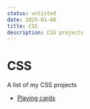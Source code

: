```yaml
---
status: unlisted
date: 2025-01-08
title: CSS
description: CSS projects
---
```


# CSS

A list of my CSS projects

- [Playing cards](/playing-cards)
